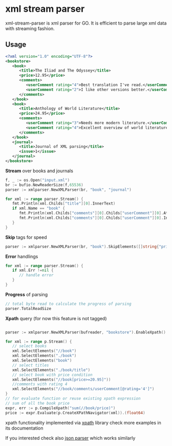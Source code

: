# xml stream parser

xml-stream-parser is xml parser for GO. It is efficient to parse large xml data with streaming fashion.

## Usage

```xml
<?xml version="1.0" encoding="UTF-8"?>
<bookstore>
   <book>
      <title>The Iliad and The Odyssey</title>
      <price>12.95</price>
      <comments>
         <userComment rating="4">Best translation I've read.</userComment>
         <userComment rating="2">I like other versions better.</userComment>
      </comments>
   </book>
   <book>
      <title>Anthology of World Literature</title>
      <price>24.95</price>
      <comments>
         <userComment rating="3">Needs more modern literature.</userComment>
         <userComment rating="4">Excellent overview of world literature.</userComment>
      </comments>
   </book>
   <journal>
      <title>Journal of XML parsing</title>
      <issue>1</issue>
   </journal>
</bookstore>
```

**Stream** over books and journals

```go
f, _ := os.Open("input.xml")
br := bufio.NewReaderSize(f,65536)
parser := xmlparser.NewXMLParser(br, "book", "journal")

for xml := range parser.Stream() {
   fmt.Println(xml.Childs["title"][0].InnerText)
   if xml.Name == "book" {
      fmt.Println(xml.Childs["comments"][0].Childs["userComment"][0].Attrs["rating"])
      fmt.Println(xml.Childs["comments"][0].Childs["userComment"][0].InnerText)
   }
}
```

**Skip** tags for speed

```go
parser := xmlparser.NewXMLParser(br, "book").SkipElements([]string{"price", "comments"})
```

**Error** handlings

```go
for xml := range parser.Stream() {
   if xml.Err !=nil {
      // handle error
   }
}
```

**Progress** of parsing

```go
// total byte read to calculate the progress of parsing
parser.TotalReadSize
```

**Xpath** query (for now this feature is not tagged)
```go

parser := xmlparser.NewXMLParser(bufreader, "bookstore").EnableXpath()

for xml := range p.Stream() {
   // select books 
   xml.SelectElements("//book")
   xml.SelectElements("./book")
   xml.SelectElements("book")
   // select titles
   xml.SelectElements("./book/title")
   // select book with price condition
   xml.SelectElements("//book[price>=20.95]"))
   //comments with rating 4
   xml.SelectElements("//book/comments/userComment[@rating='4']")
}
// for evaluate function or reuse existing xpath expression
// sum of all the book price
expr, err := p.CompileXpath("sum(//book/price)")
price := expr.Evaluate(p.CreateXPathNavigator(xml)).(float64)

```
xpath functionality implemented via [xpath](https://github.com/antchfx/xpath) library check more 
examples in its documentation

If you interested check also [json parser](https://github.com/tamerh/jsparser) which works similarly
